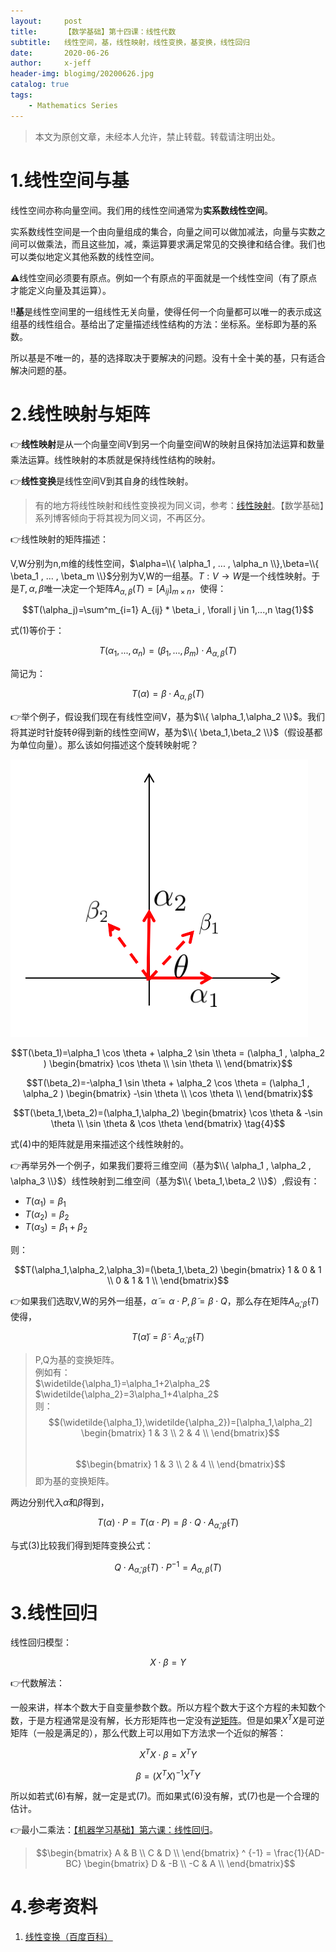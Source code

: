 ```yaml
---
layout:     post
title:      【数学基础】第十四课：线性代数
subtitle:   线性空间，基，线性映射，线性变换，基变换，线性回归
date:       2020-06-26
author:     x-jeff
header-img: blogimg/20200626.jpg
catalog: true
tags:
    - Mathematics Series
---  
```

>本文为原创文章，未经本人允许，禁止转载。转载请注明出处。

# 1.线性空间与基

线性空间亦称向量空间。我们用的线性空间通常为**实系数线性空间**。

实系数线性空间是一个由向量组成的集合，向量之间可以做加减法，向量与实数之间可以做乘法，而且这些加，减，乘运算要求满足常见的交换律和结合律。我们也可以类似地定义其他系数的线性空间。

⚠️线性空间必须要有原点。例如一个有原点的平面就是一个线性空间（有了原点才能定义向量及其运算）。

‼️**基**是线性空间里的一组线性无关向量，使得任何一个向量都可以唯一的表示成这组基的线性组合。基给出了定量描述线性结构的方法：坐标系。坐标即为基的系数。

所以基是不唯一的，基的选择取决于要解决的问题。没有十全十美的基，只有适合解决问题的基。

# 2.线性映射与矩阵

👉**线性映射**是从一个向量空间V到另一个向量空间W的映射且保持加法运算和数量乘法运算。线性映射的本质就是保持线性结构的映射。

👉**线性变换**是线性空间V到其自身的线性映射。

>有的地方将线性映射和线性变换视为同义词，参考：[线性映射](https://zh.wikipedia.org/wiki/%E7%BA%BF%E6%80%A7%E6%98%A0%E5%B0%84)。【数学基础】系列博客倾向于将其视为同义词，不再区分。

👉线性映射的矩阵描述：

V,W分别为n,m维的线性空间，$\alpha=\\{ \alpha_1 , ... , \alpha_n \\},\beta=\\{ \beta_1 , ... , \beta_m  \\}$分别为V,W的一组基。$T:V \to W$是一个线性映射。于是$T,\alpha,\beta$唯一决定一个矩阵$A_{\alpha,\beta}(T)=[A_{ij}]_{m\times n}$，使得：

$$T(\alpha_j)=\sum^m_{i=1} A_{ij} * \beta_i , \forall j \in 1,...,n \tag{1}$$

式(1)等价于：

$$T(\alpha_1,...,\alpha_n)=(\beta_1,...,\beta_m) \cdot A_{\alpha,\beta}(T) \tag{2}$$

简记为：

$$T(\alpha)=\beta \cdot A_{\alpha,\beta}(T) \tag{3}$$

👉举个例子，假设我们现在有线性空间V，基为$\\{ \alpha_1,\alpha_2 \\}$。我们将其逆时针旋转$\theta$得到新的线性空间W，基为$\\{ \beta_1,\beta_2 \\}$（假设基都为单位向量）。那么该如何描述这个旋转映射呢？

![](https://github.com/x-jeff/BlogImage/raw/master/MathematicsSeries/Lesson14/14x1.png)

$$T(\beta_1)=\alpha_1 \cos \theta + \alpha_2 \sin \theta = (\alpha_1 , \alpha_2 ) \begin{bmatrix} \cos \theta \\ \sin \theta \\ \end{bmatrix}$$

$$T(\beta_2)=-\alpha_1 \sin \theta + \alpha_2 \cos \theta = (\alpha_1 , \alpha_2 ) \begin{bmatrix} -\sin \theta \\ \cos \theta \\ \end{bmatrix}$$

$$T(\beta_1,\beta_2)=(\alpha_1,\alpha_2) \begin{bmatrix} \cos \theta & -\sin \theta \\ \sin \theta & \cos \theta \end{bmatrix} \tag{4}$$

式(4)中的矩阵就是用来描述这个线性映射的。

👉再举另外一个例子，如果我们要将三维空间（基为$\\{ \alpha_1 , \alpha_2 , \alpha_3 \\}$）线性映射到二维空间（基为$\\{ \beta_1,\beta_2 \\}$）,假设有：

* $T(\alpha_1)=\beta_1$
* $T(\alpha_2)=\beta_2$
* $T(\alpha_3)=\beta_1+\beta_2$

则：

$$T(\alpha_1,\alpha_2,\alpha_3)=(\beta_1,\beta_2) \begin{bmatrix} 1 & 0 & 1 \\ 0 & 1 & 1 \\ \end{bmatrix}$$

👉如果我们选取V,W的另外一组基，$\widetilde{\alpha}=\alpha \cdot P,\widetilde{\beta}=\beta \cdot Q$，那么存在矩阵$A_{\widetilde{\alpha},\widetilde{\beta}}(T)$使得，

$$T(\widetilde{\alpha})=\widetilde{\beta} \cdot A_{\widetilde{\alpha},\widetilde{\beta}}(T)$$

>P,Q为基的变换矩阵。   
>例如有：    
>$\widetilde{\alpha_1}=\alpha_1+2\alpha_2$     
>$\widetilde{\alpha_2}=3\alpha_1+4\alpha_2$      
>则：      
>$$(\widetilde{\alpha_1},\widetilde{\alpha_2})=[\alpha_1,\alpha_2] \begin{bmatrix} 1 & 3 \\ 2 & 4 \\ \end{bmatrix}$$      
>$$\begin{bmatrix} 1 & 3 \\ 2 & 4 \\ \end{bmatrix}$$即为基的变换矩阵。

两边分别代入$\widetilde{\alpha}$和$\widetilde{\beta}$得到，

$$T(\alpha) \cdot P = T(\alpha \cdot P)=\beta \cdot Q \cdot A_{\widetilde{\alpha},\widetilde{\beta}}(T)$$

与式(3)比较我们得到矩阵变换公式：

$$Q \cdot A_{\widetilde{\alpha},\widetilde{\beta}}(T) \cdot P^{-1}=A_{\alpha,\beta}(T) \tag{5}$$

# 3.线性回归

线性回归模型：

$$X \cdot \beta =Y \tag{6}$$

👉代数解法：

一般来讲，样本个数大于自变量参数个数。所以方程个数大于这个方程的未知数个数，于是方程通常是没有解，长方形矩阵也一定没有[逆矩阵](http://shichaoxin.com/2019/08/27/数学基础-第七课-矩阵与向量/)。但是如果$X^T X$是可逆矩阵（一般是满足的），那么代数上可以用如下方法求一个近似的解答：

$$X^T X \cdot \beta = X^T Y$$

$$\beta = (X^T X) ^ {-1} X^T Y \tag{7}$$

所以如若式(6)有解，就一定是式(7)。而如果式(6)没有解，式(7)也是一个合理的估计。

👉最小二乘法：[【机器学习基础】第六课：线性回归](http://shichaoxin.com/2019/06/30/机器学习基础-第六课-线性回归/)。

>$$\begin{bmatrix} A & B \\ C & D \\ \end{bmatrix} ^ {-1} = \frac{1}{AD-BC} \begin{bmatrix} D & -B \\ -C & A \\  \end{bmatrix}$$

# 4.参考资料

1. [线性变换（百度百科）](https://baike.baidu.com/item/线性变换/5904192?fromtitle=线性映射&fromid=11044737&fr=aladdin) 